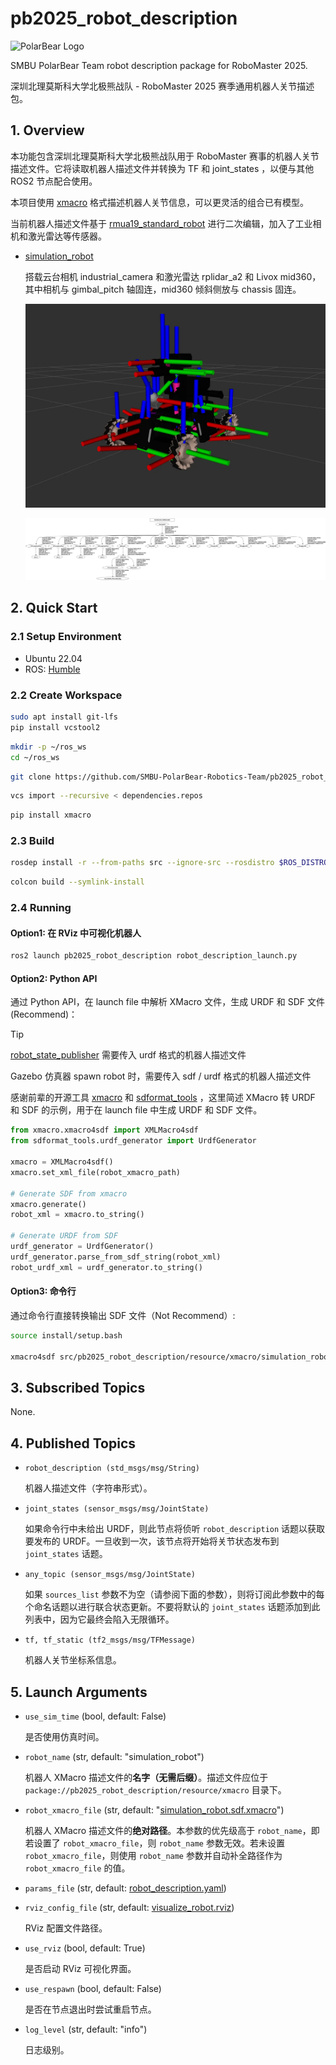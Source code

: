 # pb2025_robot_description

![PolarBear Logo](https://raw.githubusercontent.com/SMBU-PolarBear-Robotics-Team/.github/main/.docs/image/polarbear_logo_text.png)

SMBU PolarBear Team robot description package for RoboMaster 2025.

深圳北理莫斯科大学北极熊战队 - RoboMaster 2025 赛季通用机器人关节描述包。

## 1. Overview

本功能包含深圳北理莫斯科大学北极熊战队用于 RoboMaster 赛事的机器人关节描述文件。它将读取机器人描述文件并转换为 TF 和 joint_states ，以便与其他 ROS2 节点配合使用。

本项目使用 [xmacro](https://github.com/gezp/xmacro) 格式描述机器人关节信息，可以更灵活的组合已有模型。

当前机器人描述文件基于 [rmua19_standard_robot](https://github.com/robomaster-oss/rmoss_gz_resources/tree/humble/resource/models/rmua19_standard_robot) 进行二次编辑，加入了工业相机和激光雷达等传感器。

- [simulation_robot](./resource/xmacro/simulation_robot.sdf.xmacro)

    搭载云台相机 industrial_camera 和激光雷达 rplidar_a2 和 Livox mid360，其中相机与 gimbal_pitch 轴固连，mid360 倾斜侧放与 chassis 固连。

    ![sentry](https://raw.githubusercontent.com/LihanChen2004/picx-images-hosting/master/sentry_description.1sf3yc69kr.webp)

    ![frames](https://raw.githubusercontent.com/LihanChen2004/picx-images-hosting/master/frames.5xaq4wriyy.webp)

## 2. Quick Start

### 2.1 Setup Environment

- Ubuntu 22.04
- ROS: [Humble](https://docs.ros.org/en/humble/Installation/Ubuntu-Install-Debs.html)

### 2.2 Create Workspace

```bash
sudo apt install git-lfs
pip install vcstool2
```

```bash
mkdir -p ~/ros_ws
cd ~/ros_ws
```

```bash
git clone https://github.com/SMBU-PolarBear-Robotics-Team/pb2025_robot_description.git
```

```bash
vcs import --recursive < dependencies.repos
```

```bash
pip install xmacro
```

### 2.3 Build

```bash
rosdep install -r --from-paths src --ignore-src --rosdistro $ROS_DISTRO -y
```

```bash
colcon build --symlink-install
```

### 2.4 Running

#### Option1: 在 RViz 中可视化机器人

```bash
ros2 launch pb2025_robot_description robot_description_launch.py
```

#### Option2: Python API

通过 Python API，在 launch file 中解析 XMacro 文件，生成 URDF 和 SDF 文件 (Recommend)：

> [!TIP]
>
> [robot_state_publisher](https://github.com/ros/robot_state_publisher) 需要传入 urdf 格式的机器人描述文件
>
> Gazebo 仿真器 spawn robot 时，需要传入 sdf / urdf 格式的机器人描述文件

感谢前辈的开源工具 [xmacro](https://github.com/gezp/xmacro) 和 [sdformat_tools](https://github.com/gezp/sdformat_tools) ，这里简述 XMacro 转 URDF 和 SDF 的示例，用于在 launch file 中生成 URDF 和 SDF 文件。

```python
from xmacro.xmacro4sdf import XMLMacro4sdf
from sdformat_tools.urdf_generator import UrdfGenerator

xmacro = XMLMacro4sdf()
xmacro.set_xml_file(robot_xmacro_path)

# Generate SDF from xmacro
xmacro.generate()
robot_xml = xmacro.to_string()

# Generate URDF from SDF
urdf_generator = UrdfGenerator()
urdf_generator.parse_from_sdf_string(robot_xml)
robot_urdf_xml = urdf_generator.to_string()
```

#### Option3: 命令行

通过命令行直接转换输出 SDF 文件（Not Recommend）:

```bash
source install/setup.bash

xmacro4sdf src/pb2025_robot_description/resource/xmacro/simulation_robot.sdf.xmacro > src/pb2025_robot_description/resource/xmacro/simulation_robot.sdf
```

## 3. Subscribed Topics

None.

## 4. Published Topics

- `robot_description (std_msgs/msg/String)`

    机器人描述文件（字符串形式）。

- `joint_states (sensor_msgs/msg/JointState)`

    如果命令行中未给出 URDF，则此节点将侦听 `robot_description` 话题以获取要发布的 URDF。一旦收到一次，该节点将开始将关节状态发布到 `joint_states` 话题。

- `any_topic (sensor_msgs/msg/JointState)`

    如果 `sources_list` 参数不为空（请参阅下面的参数），则将订阅此参数中的每个命名话题以进行联合状态更新。不要将默认的 `joint_states` 话题添加到此列表中，因为它最终会陷入无限循环。

- `tf, tf_static (tf2_msgs/msg/TFMessage)`

    机器人关节坐标系信息。

## 5. Launch Arguments

- `use_sim_time` (bool, default: False)

    是否使用仿真时间。

- `robot_name` (str, default: "simulation_robot")

    机器人 XMacro 描述文件的**名字（无需后缀）**。描述文件应位于 `package://pb2025_robot_description/resource/xmacro` 目录下。

- `robot_xmacro_file` (str, default: "[simulation_robot.sdf.xmacro](./resource/xmacro/simulation_robot.sdf.xmacro)")

    机器人 XMacro 描述文件的**绝对路径**。本参数的优先级高于 `robot_name`，即若设置了 `robot_xmacro_file`，则 `robot_name` 参数无效。若未设置 `robot_xmacro_file`，则使用 `robot_name` 参数并自动补全路径作为 `robot_xmacro_file` 的值。

- `params_file` (str, default: [robot_description.yaml](./params/robot_description.yaml))

- `rviz_config_file` (str, default: [visualize_robot.rviz](./rviz/visualize_robot.rviz))

    RViz 配置文件路径。

- `use_rviz` (bool, default: True)

    是否启动 RViz 可视化界面。

- `use_respawn` (bool, default: False)

    是否在节点退出时尝试重启节点。

- `log_level` (str, default: "info")

    日志级别。
